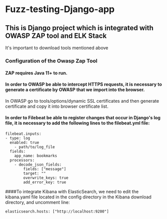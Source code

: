 # Fuzz-testing-Django-app

## This is Django project which is integrated with OWASP ZAP tool and ELK Stack 

It's important to download tools mentioned above

### Configuration of the Owasp Zap Tool

#### ZAP requires Java 11+ to run.

#### In order to OWASP be able to intercept HTTPS requests, it is necessary to generate a certificate by OWASP that we import into the browser. 
In OWASP go to tools/options/dynamic SSL certificates and then generate certificate and copy it into browser certificate list.

#### In order to Filebeat  be able to register changes that occur in Django's log file, it is necessary to add the following lines to the filebeat.yml file:

```
filebeat.inputs:
- type: log
  enabled: true
    - path/to/log_file
  fields:
    app_name: bookmarks
  processors:
    - decode_json_fields:
        fields: ["message"]
        target: ""
        overwrite_keys: true
        add_error_key: true
```

####To integrate Kibana with ElasticSearch, we need to edit the kibana.yaml file located in the config directory in the Kibana download directory, and uncomment line:

```
elasticsearch.hosts: ["http://localhost:9200"]
```